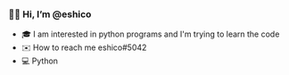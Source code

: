 ### 👋🏻 Hi, I’m @eshico
* 🎓 I am interested in python programs and I'm trying to learn the code
* ✉️ How to reach me eshico#5042
* 💻 Python
